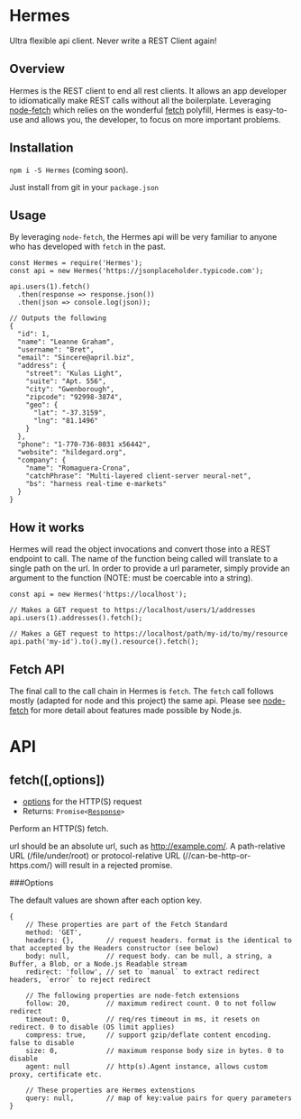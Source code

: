 # Hermes
Ultra flexible api client. Never write a REST Client again!


## Overview
Hermes is the REST client to end all rest clients. It allows an app developer to idiomatically make REST calls 
without all the boilerplate. Leveraging [node-fetch](https://github.com/bitinn/node-fetch) which relies on the wonderful
[fetch](https://github.com/github/fetch) polyfill, Hermes is easy-to-use and allows you, the developer, to focus on more important problems.

## Installation

`npm i -S Hermes` (coming soon).

Just install from git in your `package.json`


## Usage

By leveraging `node-fetch`, the Hermes api will be very familiar to anyone who has developed with `fetch` in the past.

```
const Hermes = require('Hermes');
const api = new Hermes('https://jsonplaceholder.typicode.com');

api.users(1).fetch()
  .then(response => response.json())
  .then(json => console.log(json));

// Outputs the following 
{
  "id": 1,
  "name": "Leanne Graham",
  "username": "Bret",
  "email": "Sincere@april.biz",
  "address": {
    "street": "Kulas Light",
    "suite": "Apt. 556",
    "city": "Gwenborough",
    "zipcode": "92998-3874",
    "geo": {
      "lat": "-37.3159",
      "lng": "81.1496"
    }
  },
  "phone": "1-770-736-8031 x56442",
  "website": "hildegard.org",
  "company": {
    "name": "Romaguera-Crona",
    "catchPhrase": "Multi-layered client-server neural-net",
    "bs": "harness real-time e-markets"
  }
}
```

## How it works

Hermes will read the object invocations and convert those into a REST endpoint to call. The name of the function being called will translate to a single path on the url. In order to provide a url parameter, simply provide an argument to the function (NOTE: must be coercable into a string).

```
const api = new Hermes('https://localhost');

// Makes a GET request to https://localhost/users/1/addresses
api.users(1).addresses().fetch();

// Makes a GET request to https://localhost/path/my-id/to/my/resource
api.path('my-id').to().my().resource().fetch();
```

## Fetch API

The final call to the call chain in Hermes is `fetch`. The `fetch` call follows mostly (adapted for node and this project) the same api. Please see [node-fetch](https://github.com/bitinn/node-fetch) for more detail about features made possible by Node.js.

# API

## fetch([,options])
- [options](#options) for the HTTP(S) request
- Returns: <code>Promise&lt;[Response](https://github.com/bitinn/node-fetch/blob/master/README.md#class-response)&gt;</code>

Perform an HTTP(S) fetch.

url should be an absolute url, such as http://example.com/. A path-relative URL (/file/under/root) or protocol-relative URL (//can-be-http-or-https.com/) will result in a rejected promise.

###Options

The default values are shown after each option key.
```
{
	// These properties are part of the Fetch Standard
	method: 'GET',
	headers: {},        // request headers. format is the identical to that accepted by the Headers constructor (see below)
	body: null,         // request body. can be null, a string, a Buffer, a Blob, or a Node.js Readable stream
	redirect: 'follow', // set to `manual` to extract redirect headers, `error` to reject redirect

	// The following properties are node-fetch extensions
	follow: 20,         // maximum redirect count. 0 to not follow redirect
	timeout: 0,         // req/res timeout in ms, it resets on redirect. 0 to disable (OS limit applies)
	compress: true,     // support gzip/deflate content encoding. false to disable
	size: 0,            // maximum response body size in bytes. 0 to disable
	agent: null         // http(s).Agent instance, allows custom proxy, certificate etc.
	
	// These properties are Hermes extenstions
	query: null,        // map of key:value pairs for query parameters
}
```




